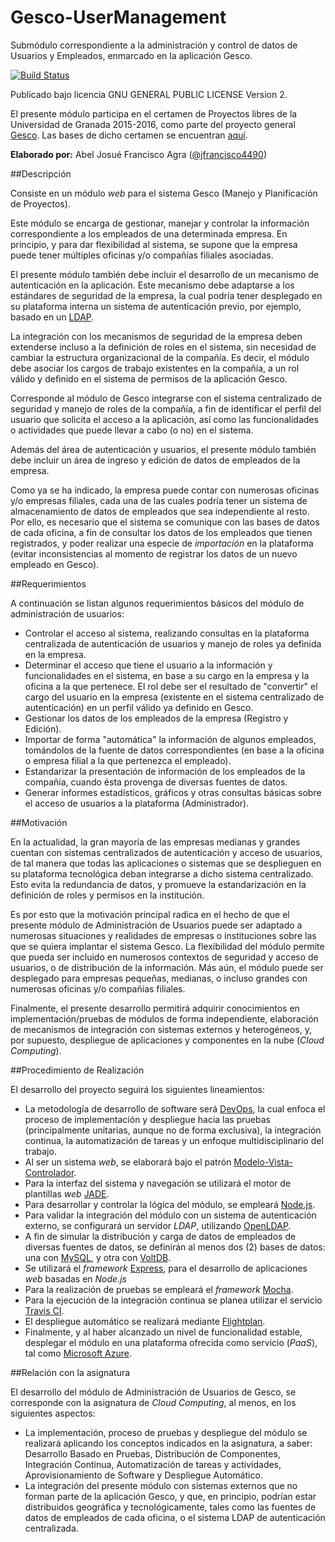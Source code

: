 # Gesco-UserManagement
Submódulo correspondiente a la administración y control de datos de Usuarios y Empleados, enmarcado en la aplicación Gesco.

[![Build Status](https://travis-ci.org/Gescosolution/Gesco-UserManagement.svg?branch=master)](https://travis-ci.org/Gescosolution/Gesco-UserManagement)

Publicado bajo licencia GNU GENERAL PUBLIC LICENSE Version 2.

El presente módulo participa en el certamen de Proyectos libres de la Universidad de Granada 2015-2016, como parte del proyecto general [Gesco](https://github.com/Gescosolution/Gesco). Las bases de dicho certamen se encuentran [aquí](https://docs.google.com/document/d/16UsdUV_XXuPUh-Imz4PSgh-2ES_YaAJpZ8fNrbTVpMA/edit).

**Elaborado por:** Abel Josué Francisco Agra ([@jfrancisco4490](https://github.com/jfrancisco4490))

##Descripción

Consiste en un módulo _web_ para el sistema Gesco (Manejo y Planificación de Proyectos). 

Este módulo se encarga de gestionar, manejar y controlar la información correspondiente a los empleados de una determinada empresa. En principio, y para dar flexibilidad al sistema, se supone que la empresa puede tener múltiples oficinas y/o compañías filiales asociadas.

El presente módulo también debe incluir el desarrollo de un mecanismo de autenticación en la aplicación. Este mecanismo debe adaptarse a los estándares de seguridad de la empresa, la cual podría tener desplegado en su plataforma interna un sistema de autenticación previo, por ejemplo, basado en un [LDAP](https://es.wikipedia.org/wiki/Protocolo_Ligero_de_Acceso_a_Directorios).

La integración con los mecanismos de seguridad de la empresa deben extenderse incluso a la definición de roles en el sistema, sin necesidad de cambiar la estructura organizacional de la compañía. Es decir, el módulo debe asociar los cargos de trabajo existentes en la compañía, a un rol válido y definido en el sistema de permisos de la aplicación Gesco.

Corresponde al módulo de Gesco integrarse con el sistema centralizado de seguridad y manejo de roles de la compañía, a fin de identificar el perfil del usuario que solicita el acceso a la aplicación, así como las funcionalidades o actividades que puede llevar a cabo (o no) en el sistema.

Además del área de autenticación y usuarios, el presente módulo también debe incluir un área de ingreso y edición de datos de empleados de la empresa.

Como ya se ha indicado, la empresa puede contar con numerosas oficinas y/o empresas filiales, cada una de las cuales podría tener un sistema de almacenamiento de datos de empleados que sea independiente al resto. Por ello, es necesario que el sistema se comunique con las bases de datos de cada oficina, a fin de consultar los datos de los empleados que tienen registrados, y poder realizar una especie de _importación_ en la plataforma (evitar inconsistencias al momento de registrar los datos de un nuevo empleado en Gesco).

##Requerimientos

A continuación se listan algunos requerimientos básicos del módulo de administración de usuarios:

* Controlar el acceso al sistema, realizando consultas en la plataforma centralizada de autenticación de usuarios y manejo de roles ya definida en la empresa.
* Determinar el acceso que tiene el usuario a la información y funcionalidades en el sistema, en base a su cargo en la empresa y la oficina a la que pertenece. El rol debe ser el resultado de "convertir" el cargo del usuario en la empresa (existente en el sistema centralizado de autenticación) en un perfil válido ya definido en Gesco.
* Gestionar los datos de los empleados de la empresa (Registro y Edición).
* Importar de forma "automática" la información de algunos empleados, tomándolos de la fuente de datos correspondientes (en base a la oficina o empresa filial a la que pertenezca el empleado).
* Estandarizar la presentación de información de los empleados de la compañía, cuando ésta provenga de diversas fuentes de datos.
* Generar informes estadísticos, gráficos y otras consultas básicas sobre el acceso de usuarios a la plataforma (Administrador).
    
##Motivación

En la actualidad, la gran mayoría de las empresas medianas y grandes cuentan con sistemas centralizados de autenticación y acceso de usuarios, de tal manera que todas las aplicaciones o sistemas que se desplieguen en su plataforma tecnológica deban integrarse a dicho sistema centralizado. Esto evita la redundancia de datos, y promueve la estandarización en la definición de roles y permisos en la institución. 

Es por esto que la motivación principal radica en el hecho de que el presente módulo de Administración de Usuarios puede ser adaptado a numerosas situaciones y realidades de empresas o instituciones sobre las que se quiera implantar el sistema Gesco. La flexibilidad del módulo permite que pueda ser incluido en numerosos contextos de seguridad y acceso de usuarios, o de distribución de la información. Más aún, el módulo puede ser desplegado para empresas pequeñas, medianas, o incluso grandes con numerosas oficinas y/o compañías filiales.

Finalmente, el presente desarrollo permitirá adquirir conocimientos en implementación/pruebas de módulos de forma independiente, elaboración de mecanismos de integración con sistemas externos y heterogéneos, y, por supuesto, despliegue de aplicaciones y componentes en la nube (_Cloud Computing_).

##Procedimiento de Realización

El desarrollo del proyecto seguirá los siguientes lineamientos:

* La metodología de desarrollo de software será [DevOps](https://en.wikipedia.org/wiki/DevOps), la cual enfoca el proceso de implementación y despliegue hacia las pruebas (principalmente unitarias, aunque no de forma exclusiva), la integración continua, la automatización de tareas y un enfoque multidisciplinario del trabajo.
* Al ser un sistema _web_, se elaborará bajo el patrón [Modelo-Vista-Controlador](https://es.wikipedia.org/wiki/Modelo%E2%80%93vista%E2%80%93controlador).
* Para la interfaz del sistema y navegación se utilizará el motor de plantillas _web_ [JADE](http://jade-lang.com/).
* Para desarrollar y controlar la lógica del módulo, se empleará [Node.js](https://nodejs.org/en/).
* Para validar la integración del módulo con un sistema de autenticación externo, se configurará un servidor _LDAP_, utilizando [OpenLDAP](http://www.openldap.org/).
* A fin de simular la distribución y carga de datos de empleados de diversas fuentes de datos, se definirán al menos dos (2) bases de datos: una con [MySQL](http://www.mysql.com/), y otra con [VoltDB](https://voltdb.com/).
* Se utilizará el _framework_ [Express](http://expressjs.com/), para el desarrollo de aplicaciones _web_ basadas en _Node.js_
* Para la realización de pruebas se empleará el _framework_ [Mocha](https://mochajs.org/).
* Para la ejecución de la integración continua se planea utilizar el servicio [Travis CI](https://travis-ci.org/).
* El despliegue automático se realizará mediante [Flightplan](https://www.npmjs.com/package/flightplan).
* Finalmente, y al haber alcanzado un nivel de funcionalidad estable, desplegar el módulo en una plataforma ofrecida como servicio (_PaaS_), tal como [Microsoft Azure](https://azure.microsoft.com/en-us/). 

##Relación con la asignatura

El desarrollo del módulo de Administración de Usuarios de Gesco, se corresponde con la asignatura de _Cloud Computing_, al menos, en los siguientes aspectos:

* La implementación, proceso de pruebas y despliegue del módulo se realizará aplicando los conceptos indicados en la asignatura, a saber: Desarrollo Basado en Pruebas, Distribución de Componentes, Integración Continua, Automatización de tareas y actividades, Aprovisionamiento de Software y Despliegue Automático.
* La integración del presente módulo con sistemas externos que no forman parte de la aplicación Gesco, y que, en principio, podrían estar distribuidos geográfica y tecnológicamente, tales como las fuentes de datos de empleados de cada oficina, o el sistema LDAP de autenticación centralizada.